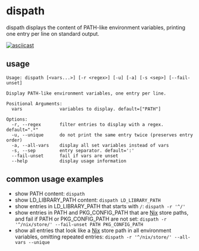 # dispath
dispath displays the content of PATH-like environment variables, printing one entry per line on standard output.

[![asciicast](https://asciinema.org/a/591715.svg)](https://asciinema.org/a/591715)

## usage
```
Usage: dispath [<vars...>] [-r <regex>] [-u] [-a] [-s <sep>] [--fail-unset]

Display PATH-like environment variables, one entry per line.

Positional Arguments:
  vars              variables to display. default=["PATH"]

Options:
  -r, --regex       filter entries to display with a regex. default=".*"
  -u, --unique      do not print the same entry twice (preserves entry order)
  -a, --all-vars    display all set variables instead of vars
  -s, --sep         entry separator. default=':'
  --fail-unset      fail if vars are unset
  --help            display usage information
```

## common usage examples
- show PATH content: `dispath`
- show LD_LIBRARY_PATH content: `dispath LD_LIBRARY_PATH`
- show entries in LD_LIBRARY_PATH that starts with `/`: `dispath -r '^/'`
- show entries in PATH and PKG_CONFIG_PATH that are [Nix](https://nixos.org/) store paths, and fail if PATH or PKG_CONFIG_PATH are not set: `dispath -r '^/nix/store/' --fail-unset PATH PKG_CONFIG_PATH`
- show all entries that look like a [Nix](https://nixos.org/) store path in all environment variables, omitting repeated entries: `dispath -r '^/nix/store/' --all-vars --unique`
